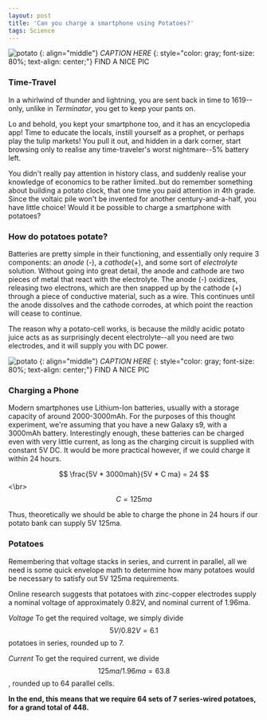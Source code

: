 ```yaml
---
layout: post
title: 'Can you charge a smartphone using Potatoes?'
tags: Science
---
```


![potato]()
{: align="middle"}
*CAPTION HERE*
{: style="color: gray; font-size: 80%; text-align: center;"}
FIND A NICE PIC


### Time-Travel
In a whirlwind of thunder and lightning, you are sent back in time to 1619--only, unlike in *Terminator*, you get to keep your pants on.

Lo and behold, you kept your smartphone too, and it has an encyclopedia app! Time to educate the locals, instill yourself as a prophet, or perhaps play the tulip markets! You pull it out, and hidden in a dark corner, start browsing only to realise any time-traveler's worst nightmare--5% battery left.

You didn't really pay attention in history class, and suddenly realise your knowledge of economics to be rather limited..but do remember something about building a potato clock, that one time you paid attention in 4th grade. Since the voltaic pile won't be invented for another century-and-a-half, you have little choice! Would it be possible to charge a smartphone with potatoes?

### How do potatoes potate?

Batteries are pretty simple in their functioning, and essentially only require 3 components: an *anode* (-), a *cathode*(+), and some sort of *electrolyte* solution. Without going into great detail, the anode and cathode are two pieces of metal that react with the electrolyte. The anode (-) oxidizes, releasing two electrons, which are then snapped up by the cathode (+) through a piece of conductive material, such as a wire. This continues until the anode dissolves and the cathode corrodes, at which point the reaction will cease to continue.

The reason why a potato-cell works, is because the mildly acidic potato juice acts as as surprisingly decent electrolyte--all you need are two electrodes, and it will supply you with DC power.

![potato]()
{: align="middle"}
*CAPTION HERE*
{: style="color: gray; font-size: 80%; text-align: center;"}
FIND A NICE PIC


### Charging a Phone

Modern smartphones use Lithium-Ion batteries, usually with a storage capacity of around 2000-3000mAh. For the purposes of this thought experiment, we're assuming that you have a new Galaxy s9, with a 3000mAh battery. Interestingly enough, these batteries can be charged even with very little current, as long as the charging circuit is supplied with constant 5V DC. It would be more practical however, if we could charge it within 24 hours.

$$ \frac{5V * 3000mah}{5V * C ma} = 24 $$ <\br>
$$ C = 125ma $$

Thus, theoretically we should be able to charge the phone in 24 hours if our potato bank can supply 5V 125ma.


### Potatoes

Remembering that voltage stacks in series, and current in parallel, all we need is some quick envelope math to determine how many potatoes would be necessary to satisfy out 5V 125ma requirements.

Online research suggests that potatoes with zinc-copper electrodes supply a nominal voltage of approximately 0.82V, and nominal current of 1.96ma.

*Voltage*
To get the required voltage, we simply divide $$5V / 0.82V = 6.1$$ potatoes in series, rounded up to 7.

*Current*
To get the required current, we divide $$125ma / 1.96ma = 63.8$$, rounded up to 64 parallel cells.

**In the end, this means that we require 64 sets of 7 series-wired potatoes, for a grand total of 448.**  
